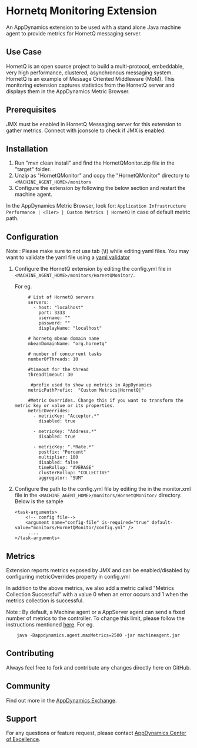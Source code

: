  Hornetq Monitoring Extension
=============================
An AppDynamics extension to be used with a stand alone Java machine agent to provide metrics for HornetQ messaging server.

## Use Case ##
HornetQ is an open source project to build a multi-protocol, embeddable, very high performance, clustered, asynchronous messaging system. HornetQ is an example of Message Oriented Middleware (MoM).
This monitoring extension captures statistics from the HornetQ server and displays them in the AppDynamics Metric Browser.

## Prerequisites ##
JMX must be enabled in HornetQ Messaging server for this extension to gather metrics. Connect with jconsole to check if JMX is enabled.

## Installation ##
1. Run "mvn clean install" and find the HornetQMonitor.zip file in the "target" folder.
2. Unzip as "HornetQMonitor" and copy the "HornetQMonitor" directory to `<MACHINE_AGENT_HOME>/monitors`
3. Configure the extension by following the below section and restart the machine agent.

In the AppDynamics Metric Browser, look for: `Application Infrastructure Performance | <Tier> | Custom Metrics | HornetQ` in case of default metric path.

## Configuration ##
Note : Please make sure to not use tab (\t) while editing yaml files. You may want to validate the yaml file using a [yaml validator](http://yamllint.com/)

1. Configure the HornetQ extension by editing the config.yml file in `<MACHINE_AGENT_HOME>/monitors/HornetQMonitor/`. 

   For eg.
   ```
        # List of HornetQ servers
        servers:
          - host: "localhost"
            port: 3333
            username: ""
            password: ""
            displayName: "localhost"

        # hornetq mbean domain name
        mbeanDomainName: "org.hornetq"

        # number of concurrent tasks
        numberOfThreads: 10

        #timeout for the thread
        threadTimeout: 30

         #prefix used to show up metrics in AppDynamics
        metricPathPrefix:  "Custom Metrics|HornetQ|"

        #Metric Overrides. Change this if you want to transform the metric key or value or its properties.
        metricOverrides:
          - metricKey: "Acceptor.*"
            disabled: true
  
          - metricKey: "Address.*"
            disabled: true

          - metricKey: ".*Rate.*"
            postfix: "Percent"
            multiplier: 100
            disabled: false
            timeRollup: "AVERAGE"
            clusterRollup: "COLLECTIVE"
            aggregator: "SUM"
   ```
3. Configure the path to the config.yml file by editing the <task-arguments> in the monitor.xml file in the `<MACHINE_AGENT_HOME>/monitors/HornetQMonitor/` directory. Below is the sample

     ```
     <task-arguments>
         <!-- config file-->
         <argument name="config-file" is-required="true" default-value="monitors/HornetQMonitor/config.yml" />
          ....
     </task-arguments>
    ```

## Metrics ##
Extension reports metrics exposed by JMX and can be enabled/disabled by configuring metricOverrides property in config.yml

In addition to the above metrics, we also add a metric called "Metrics Collection Successful" with a value 0 when an error occurs and 1 when the metrics collection is successful.

Note : By default, a Machine agent or a AppServer agent can send a fixed number of metrics to the controller. To change this limit, please follow the instructions mentioned [here](http://docs.appdynamics.com/display/PRO14S/Metrics+Limits).
For eg.  
```    
    java -Dappdynamics.agent.maxMetrics=2500 -jar machineagent.jar
```

## Contributing ##
Always feel free to fork and contribute any changes directly here on GitHub.

## Community ##

Find out more in the [AppDynamics Exchange][].

## Support ##

For any questions or feature request, please contact [AppDynamics Center of Excellence][].

[AppDynamics Exchange]: http://community.appdynamics.com/t5/eXchange-Community-AppDynamics/Hornetq-Monitoring-Extension/idi-p/18631
[AppDynamics Center of Excellence]: mailto:help@appdynamics.com
